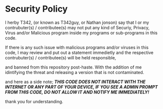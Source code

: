 # Security Policy

I herby T342, (or known as T342guy, or Nathan jonson) say that I or my contrubuter(s) / contributee(s) may not put any kind of Securiy, Privacy, Virus and/or Malicious program inside my programs or sub-programs in this code. 

If there is any such issue with malicious programs and/or viruses in this code, I may review and put out a statement immedietly and the respective contrubuter(s) / contributee(s) will be held responsible, 

and banned from this repository post-haste. With the addition of me idintifying the threat and releasing a version that is not contaminated.

and here as a side note; ***THIS CODE DOES NOT INTERACT WITH THE INTERNET OR ANY PART OF YOUR DEVICE, IF YOU SEE A ADMIN PROMPT FROM THIS CODE, DO NOT ALLOW IT AND NOTIFY ME IMMEDIATELY!***



thank you for understanding.
